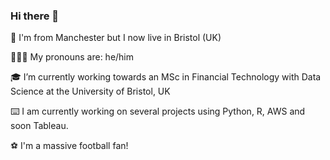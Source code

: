 ### Hi there 👋
📍 I'm from Manchester but I now live in Bristol (UK)

🙋🏼‍♂️ My pronouns are: he/him

🎓 I’m currently working towards an MSc in Financial Technology with Data Science at the University of Bristol, UK

⌨️ I am currently working on several projects using Python, R, AWS and soon Tableau.

⚽️ I'm a massive football fan! 


<!--
**cameronmcewan/cameronmcewan** is a ✨ _special_ ✨ repository because its `README.md` (this file) appears on your GitHub profile.

Here are some ideas to get you started:

- 🔭 I’m currently working on ...
- 🌱 I’m currently learning ...
- 👯 I’m looking to collaborate on ...
- 🤔 I’m looking for help with ...
- 💬 Ask me about ...
- 📫 How to reach me: ...
- 😄 Pronouns: ...
- ⚡ Fun fact: ...
-->
